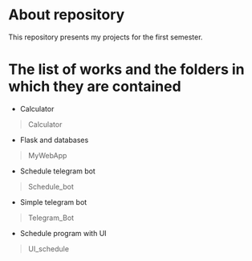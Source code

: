# About repository 
This repository presents my projects for the first semester.
# The list of works and the folders in which they are contained
- Calculator
> Calculator
- Flask and databases
> MyWebApp
- Schedule telegram bot  
> Schedule_bot
- Simple telegram bot
> Telegram_Bot
- Schedule program with UI
> UI_schedule
